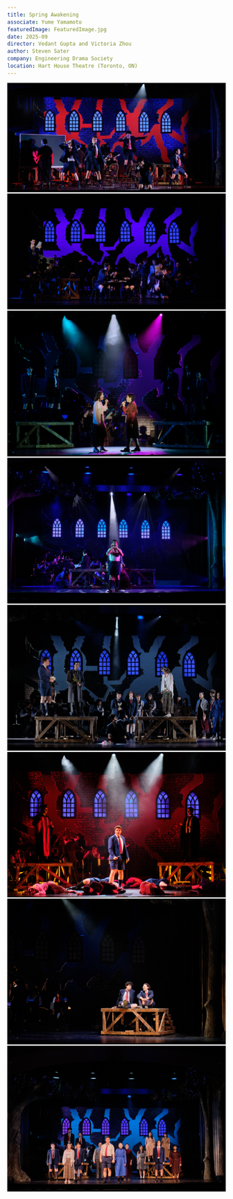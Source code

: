 ```yaml
---
title: Spring Awakening
associate: Yume Yamamoto
featuredImage: FeaturedImage.jpg
date: 2025-09
director: Vedant Gupta and Victoria Zhou
author: Steven Sater
company: Engineering Drama Society
location: Hart House Theatre (Toronto, ON)
---
```


![](./DSCF5156.jpg)
![](./DSCF5255.jpg)
![](./DSCF5334.jpg)
![](./DSCF5415.jpg)
![](./DSCF5569.jpg)
![](./DSCF5647.jpg)
![](./DSCF5660.jpg)
![](./DSCF5780.jpg)

